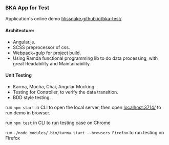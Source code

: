 ### BKA App for Test 

Application's online demo [hlissnake.github.io/bka-test/](http://hlissnake.github.io/bka-test/)

#### Architecture:
* Angular.js.
* SCSS preprocessor of css.
* Webpack+gulp for project build.
* Using Ramda functional programming lib to do data processing, with great Readability and Maintainability.

#### Unit Testing
* Karma, Mocha, Chai, Angular Mocking.
* Testing for Controller, to verify the data transition.
* BDD style testing.

run `npm start` in CLI to open the local server, then open [localhost:3714/](http://localhost:3714/) to run demo in browser.

run `npm test` in CLI to run testing case on Chrome

run `./node_modules/.bin/karma start --browsers Firefox` to run testing on Firefox
